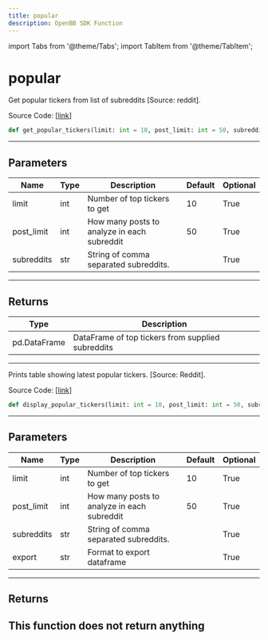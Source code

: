 ```yaml
---
title: popular
description: OpenBB SDK Function
---
```


import Tabs from '@theme/Tabs';
import TabItem from '@theme/TabItem';

# popular

<Tabs>
<TabItem value="model" label="Model" default>

Get popular tickers from list of subreddits [Source: reddit].

Source Code: [[link](https://github.com/OpenBB-finance/OpenBBTerminal/tree/main/openbb_terminal/common/behavioural_analysis/reddit_model.py#L145)]
```python
def get_popular_tickers(limit: int = 10, post_limit: int = 50, subreddits: str = "") -> pd.DataFrame
```
---
## Parameters
| Name | Type | Description | Default | Optional |
| ---- | ---- | ----------- | ------- | -------- |
| limit | int | Number of top tickers to get | 10 | True |
| post_limit | int | How many posts to analyze in each subreddit | 50 | True |
| subreddits | str | String of comma separated subreddits. |  | True |

---
## Returns
| Type | Description |
| ---- | ----------- |
| pd.DataFrame | DataFrame of top tickers from supplied subreddits |
---


</TabItem>
<TabItem value="view" label="View">

Prints table showing latest popular tickers. [Source: Reddit].

Source Code: [[link](https://github.com/OpenBB-finance/OpenBBTerminal/tree/main/openbb_terminal/common/behavioural_analysis/reddit_view.py#L186)]
```python
def display_popular_tickers(limit: int = 10, post_limit: int = 50, subreddits: str = "", export: str = "") -> None
```
---
## Parameters
| Name | Type | Description | Default | Optional |
| ---- | ---- | ----------- | ------- | -------- |
| limit | int | Number of top tickers to get | 10 | True |
| post_limit | int | How many posts to analyze in each subreddit | 50 | True |
| subreddits | str | String of comma separated subreddits. |  | True |
| export | str | Format to export dataframe |  | True |

---
## Returns
This function does not return anything
---


</TabItem>
</Tabs>